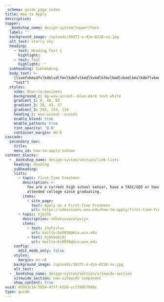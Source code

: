 ```yaml
---
_schema: guide_page_index
title: How to Apply
description:
topper:
  _bookshop_name: design-system/topper/hero
  label: ''
  background_image: /uploads/39371-s-djm-0228-xx.jpg
  alt_text: starry sky
  heading:
    - text: Heading Test 1
      highlight:
    - text: Test
      highlight: ''
  subheading: Subheading.
  body_text: >-
    [lsvmfvkmsdfvlkdmlvdlfmvlkdmfvlkmdlkvmdlkfmvlkmdlvkmdlkmvlkdmflvkmdlkmvkldm](/new-detail-page-test/
    "test")
  styles:
    vibe: down-to-business
    background_c: bg-wvu-accent--blue-dark text-white
    gradient_1: 0, 40, 85
    gradient_2: 28, 43, 57
    gradient_3: 245, 134, 114
    heading_c: wvu-accent--sunset
    enable_blend: true
    enable_pattern: true
    tint_opacity: '0.0'
    container_margin: mb-6
cascade:
  secondary_nav:
    title:
    menu_id: how-to-apply-subnav
content_blocks:
  - _bookshop_name: design-system/section/link-lists
    heading: Heading
    subheading:
    lists:
      - topic: First-Time Freshmen
        description: >-
          You are a current high school senior, have a TASC/GED or haven't
          attended college since graduating.
        items:
          - site_page:
            text: Apply as a First-Time Freshmen
            url: https://admissions.wvu.edu/how-to-apply/first-time-freshmen
      - topic: hjbjhb
        description: vkhvkvuvuvulyviyv
        items:
          - text: jhvhjvluv
            url: mailto:bs0056@mix.wvu.edu
          - text: hjbhbubibj
            url: mailto:bs0056@mix.wvu.edu
    config:
      edit_mode_only: false
    styles:
      margin: mt-n8
    background_image: /uploads/39371-s-djm-0228-xx.jpg
    alt_text:
  - _bookshop_name: design-system/section/sitewide-section
    sitewide_section: new-sitewide component
    show_content: true
uuid: dd303c1b-5924-475f-b556-ccf296b70b8c
type: guide
---
```

